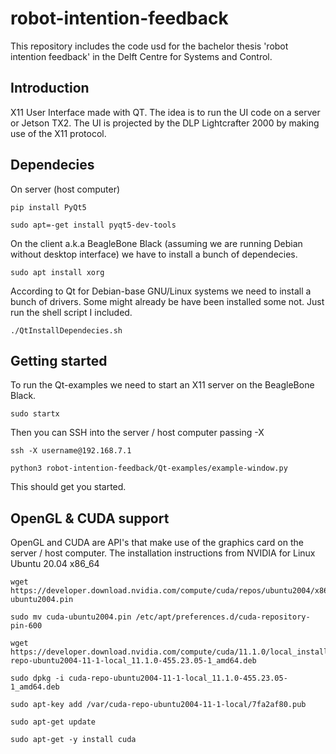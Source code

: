 # robot-intention-feedback
This repository includes the code usd for the bachelor thesis 'robot intention feedback' in the Delft Centre for Systems and Control.

## Introduction
X11 User Interface made with QT. The idea is to run the UI code on a server or Jetson TX2. The UI is projected by the DLP Lightcrafter 2000 by making use of the X11 protocol.

## Dependecies
On server (host computer)
```
pip install PyQt5
```
```
sudo apt=-get install pyqt5-dev-tools
```
On the client a.k.a BeagleBone Black (assuming we are running Debian without desktop interface) we have to install a bunch of dependecies.
```
sudo apt install xorg
```
According to Qt for Debian-base GNU/Linux systems we need to install a bunch of drivers. Some might already be have been installed some not. Just run the shell script I included.
```
./QtInstallDependecies.sh
```
## Getting started
To run the Qt-examples we need to start an X11 server on the BeagleBone Black.
```
sudo startx
```
Then you can SSH into the server / host computer passing -X
```
ssh -X username@192.168.7.1
```
```
python3 robot-intention-feedback/Qt-examples/example-window.py
```
This should get you started.

## OpenGL & CUDA support
OpenGL and CUDA are API's that make use of the graphics card on the server / host computer. The installation instructions from NVIDIA for Linux Ubuntu 20.04 x86_64
```
wget https://developer.download.nvidia.com/compute/cuda/repos/ubuntu2004/x86_64/cuda-ubuntu2004.pin
```
```
sudo mv cuda-ubuntu2004.pin /etc/apt/preferences.d/cuda-repository-pin-600
```
```
wget https://developer.download.nvidia.com/compute/cuda/11.1.0/local_installers/cuda-repo-ubuntu2004-11-1-local_11.1.0-455.23.05-1_amd64.deb
```
```
sudo dpkg -i cuda-repo-ubuntu2004-11-1-local_11.1.0-455.23.05-1_amd64.deb
```
```
sudo apt-key add /var/cuda-repo-ubuntu2004-11-1-local/7fa2af80.pub
```
```
sudo apt-get update
```
```
sudo apt-get -y install cuda
```
